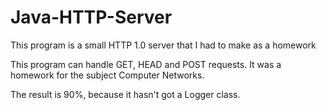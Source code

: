 # Java-HTTP-Server
This program is a small HTTP 1.0 server that I had to make as a homework

This program can handle GET, HEAD and POST requests. It was a homework for the subject Computer Networks.

The result is 90%, because it hasn't got a Logger class.
